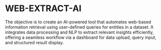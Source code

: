 # WEB-EXTRACT-AI
 The objective is to create an AI-powered tool that automates web-based information retrieval using user-defined queries for entities in a dataset. It integrates data processing and NLP to extract relevant insights efficiently, offering a seamless workflow via a dashboard for data upload, query input, and structured result display.
